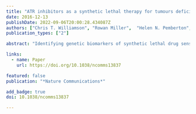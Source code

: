 ```yaml
---
title: "ATR inhibitors as a synthetic lethal therapy for tumours deficient in ARID1A"
date: 2016-12-13
publishDate: 2022-09-06T20:00:28.434087Z
authors: ["Chris T. Williamson", "Rowan Miller",  "Helen N. Pemberton", "Samuel E. Jones", "James Campbell", "Asha Konde", "Nicholas Badham", "Rumana Rafiq", "Rachel Brough", "Aditi Gulati",     "Colm J. Ryan", "Andrew R. Reynolds", "others"]
publication_types: ["2"]

abstract: "Identifying genetic biomarkers of synthetic lethal drug sensitivity effects provides one approach to the development of targeted cancer therapies. Mutations in ARID1A represent one of the most common molecular alterations in human cancer, but therapeutic approaches that target these defects are not yet clinically available. We demonstrate that defects in ARID1A sensitize tumour cells to clinical inhibitors of the DNA damage checkpoint kinase, ATR, both in vitro and in vivo. Mechanistically, ARID1A deficiency results in topoisomerase 2A and cell cycle defects, which cause an increased reliance on ATR checkpoint activity. In ARID1A mutant tumour cells, inhibition of ATR triggers premature mitotic entry, genomic instability and apoptosis. The data presented here provide the pre-clinical and mechanistic rationale for assessing ARID1A defects as a biomarker of single-agent ATR inhibitor response and represents a novel synthetic lethal approach to targeting tumour cells."

links:
  - name: Paper
    url: https://doi.org/10.1038/ncomms13837

featured: false
publication: "*Nature Communications*"

add_badge: true
doi: 10.1038/ncomms13837

---
```


